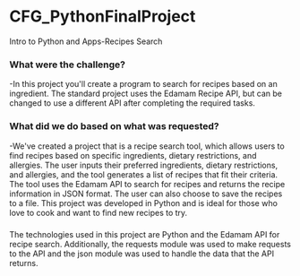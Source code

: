 # CFG_PythonFinalProject
Intro to Python and Apps-Recipes Search
### What were the challenge?
-In this project you'll create a program to search for recipes based on an ingredient. The standard project uses the Edamam Recipe API, but can be changed to use a different API after completing the required tasks. 
### What did we do based on what was requested?
-We've created a project that is a recipe search tool, which allows users to find recipes based on specific ingredients, dietary restrictions, and allergies. The user inputs their preferred ingredients, dietary restrictions, and allergies, and the tool generates a list of recipes that fit their criteria. The tool uses the Edamam API to search for recipes and returns the recipe information in JSON format. The user can also choose to save the recipes to a file. This project was developed in Python and is ideal for those who love to cook and want to find new recipes to try.
###
The technologies used in this project are Python and the Edamam API for recipe search. Additionally, the requests module was used to make requests to the API and the json module was used to handle the data that the API returns.
